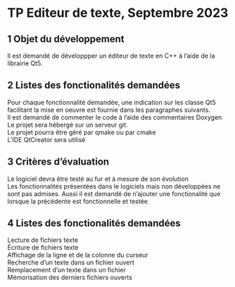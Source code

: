 # TP Editeur de texte, Septembre 2023
## 1 Objet du développement
Il est demandé de développper un éditeur de texte en C++ à l’aide de la librairie Qt5.  
  
## 2 Listes des fonctionalités demandées
Pour chaque fonctionnalité demandée, une indication sur les classe Qt5 facilitant la mise en oeuvre est fournie dans les paragraphes suivants.  
Il est demandé de commenter le code à l’aide des commentaires Doxygen  
Le projet sera hébergé sur un serveur git.  
Le projet pourra être géré par qmake ou par cmake  
L’IDE QtCreator sera utilisé  
  
## 3 Critères d’évaluation
Le logiciel devra être testé au fur et à mesure de son évolution  
Les fonctionnalités présentées dans le logiciels mais non développées ne sont pas admises. Aussi il est demandé de n’ajouter une fonctionalité que lorsque la précédente est fonctionnelle et testée  
  
## 4 Listes des fonctionalités demandées
Lecture de fichiers texte  
Écriture de fichiers texte  
Affichage de la ligne et de la colonne du curseur  
Recherche d’un texte dans un fichier ouvert  
Remplacement d’un texte dans un fichier  
Mémorisation des derniers fichiers ouverts  
